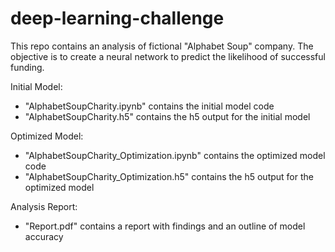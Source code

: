 # deep-learning-challenge

This repo contains an analysis of fictional "Alphabet Soup" company. The objective is to create a neural network to predict the likelihood of successful funding.

Initial Model:
- "AlphabetSoupCharity.ipynb" contains the initial model code
- "AlphabetSoupCharity.h5" contains the h5 output for the initial model

Optimized Model:
- "AlphabetSoupCharity_Optimization.ipynb" contains the optimized model code
- "AlphabetSoupCharity_Optimization.h5" contains the h5 output for the optimized model

Analysis Report:
- "Report.pdf" contains a report with findings and an outline of model accuracy
